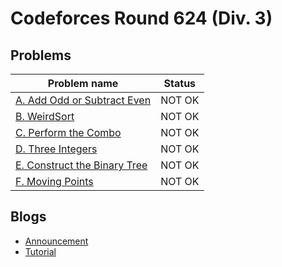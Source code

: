 # Codeforces Round 624 (Div. 3)

## Problems

|Problem name|Status|
|------------|---------|
| [A. Add Odd or Subtract Even](problems/A._Add_Odd_or_Subtract_Even.md)|NOT OK|
| [B. WeirdSort](problems/B._WeirdSort.md)|NOT OK|
| [C. Perform the Combo](problems/C._Perform_the_Combo.md)|NOT OK|
| [D. Three Integers](problems/D._Three_Integers.md)|NOT OK|
| [E. Construct the Binary Tree](problems/E._Construct_the_Binary_Tree.md)|NOT OK|
| [F. Moving Points](problems/F._Moving_Points.md)|NOT OK|
## Blogs

- [Announcement](blogs/Announcement.md)
- [Tutorial](blogs/Tutorial.md)
